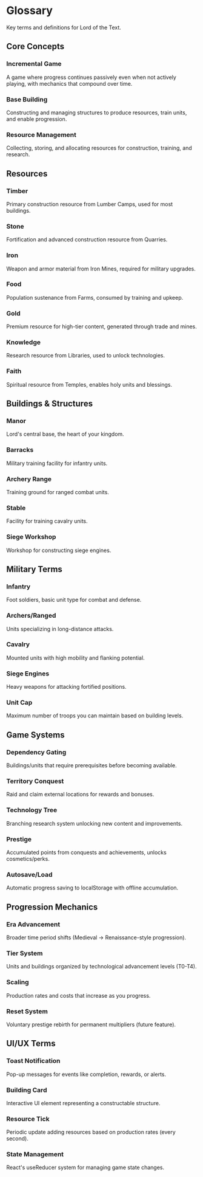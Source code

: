 # Glossary

Key terms and definitions for Lord of the Text.

## Core Concepts

### Incremental Game
A game where progress continues passively even when not actively playing, with mechanics that compound over time.

### Base Building
Constructing and managing structures to produce resources, train units, and enable progression.

### Resource Management
Collecting, storing, and allocating resources for construction, training, and research.

## Resources

### Timber
Primary construction resource from Lumber Camps, used for most buildings.

### Stone
Fortification and advanced construction resource from Quarries.

### Iron
Weapon and armor material from Iron Mines, required for military upgrades.

### Food
Population sustenance from Farms, consumed by training and upkeep.

### Gold
Premium resource for high-tier content, generated through trade and mines.

### Knowledge
Research resource from Libraries, used to unlock technologies.

### Faith
Spiritual resource from Temples, enables holy units and blessings.

## Buildings & Structures

### Manor
Lord's central base, the heart of your kingdom.

### Barracks
Military training facility for infantry units.

### Archery Range
Training ground for ranged combat units.

### Stable
Facility for training cavalry units.

### Siege Workshop
Workshop for constructing siege engines.

## Military Terms

### Infantry
Foot soldiers, basic unit type for combat and defense.

### Archers/Ranged
Units specializing in long-distance attacks.

### Cavalry
Mounted units with high mobility and flanking potential.

### Siege Engines
Heavy weapons for attacking fortified positions.

### Unit Cap
Maximum number of troops you can maintain based on building levels.

## Game Systems

### Dependency Gating
Buildings/units that require prerequisites before becoming available.

### Territory Conquest
Raid and claim external locations for rewards and bonuses.

### Technology Tree
Branching research system unlocking new content and improvements.

### Prestige
Accumulated points from conquests and achievements, unlocks cosmetics/perks.

### Autosave/Load
Automatic progress saving to localStorage with offline accumulation.

## Progression Mechanics

### Era Advancement
Broader time period shifts (Medieval → Renaissance-style progression).

### Tier System
Units and buildings organized by technological advancement levels (T0-T4).

### Scaling
Production rates and costs that increase as you progress.

### Reset System
Voluntary prestige rebirth for permanent multipliers (future feature).

## UI/UX Terms

### Toast Notification
Pop-up messages for events like completion, rewards, or alerts.

### Building Card
Interactive UI element representing a constructable structure.

### Resource Tick
Periodic update adding resources based on production rates (every second).

### State Management
React's useReducer system for managing game state changes.